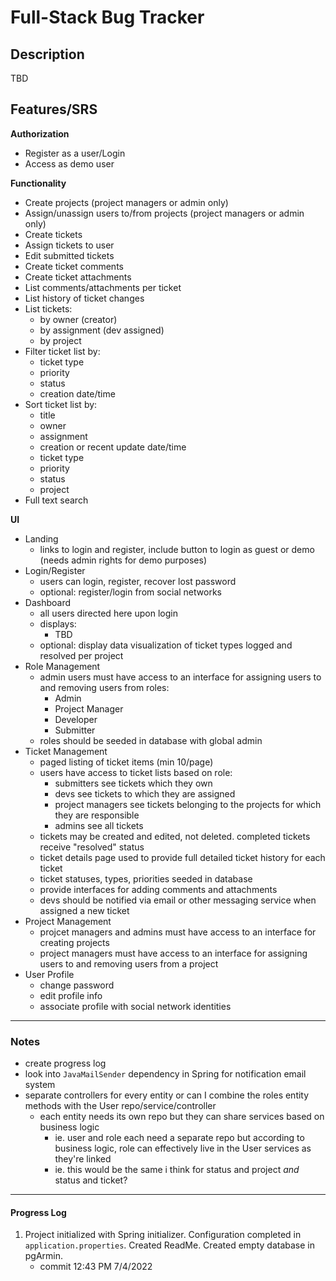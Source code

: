 # Full-Stack Bug Tracker

## Description

TBD

## Features/SRS
**Authorization**
* Register as a user/Login
* Access as demo user

**Functionality**
* Create projects (project managers or admin only)
* Assign/unassign users to/from projects (project managers or admin only)
* Create tickets
* Assign tickets to user
* Edit submitted tickets
* Create ticket comments
* Create ticket attachments
* List comments/attachments per ticket
* List history of ticket changes
* List tickets: 
  * by owner (creator)
  * by assignment (dev assigned)
  * by project
* Filter ticket list by:
  * ticket type
  * priority
  * status
  * creation date/time
* Sort ticket list by:
  * title
  * owner
  * assignment
  * creation or recent update date/time
  * ticket type
  * priority
  * status
  * project
* Full text search

**UI**
* Landing
  * links to login and register, include button to login as guest or demo (needs admin rights for demo purposes)
* Login/Register
  * users can login, register, recover lost password
  * optional: register/login from social networks
* Dashboard
  * all users directed here upon login
  * displays: 
    * TBD
  * optional: display data visualization of ticket types logged and resolved per project
* Role Management
  * admin users must have access to an interface for assigning users to and removing users from roles:
    * Admin
    * Project Manager
    * Developer
    * Submitter
  * roles should be seeded in database with global admin
* Ticket Management
  * paged listing of ticket items (min 10/page)
  * users have access to ticket lists based on role:
    * submitters see tickets which they own
    * devs see tickets to which they are assigned
    * project managers see tickets belonging to the projects for which they are responsible
    * admins see all tickets
  * tickets may be created and edited, not deleted. completed tickets receive "resolved" status
  * ticket details page used to provide full detailed ticket history for each ticket
  * ticket statuses, types, priorities seeded in database
  * provide interfaces for adding comments and attachments
  * devs should be notified via email or other messaging service when assigned a new ticket 
* Project Management
  * projcet managers and admins must have access to an interface for creating projects
  * project managers must have access to an interface for assigning users to and removing users from a project
* User Profile
  * change password
  * edit profile info
  * associate profile with social network identities

---
### Notes
* create progress log
* look into `JavaMailSender` dependency in Spring for notification email system
* separate controllers for every entity or can I combine the roles entity methods with the User repo/service/controller
  * each entity needs its own repo but they can share services based on business logic
    * ie. user and role each need a separate repo but according to business logic, role can effectively live in the User services as they're linked
    * ie. this would be the same i think for status and project *and* status and ticket?

---
#### Progress Log
1. Project initialized with Spring initializer. Configuration completed in `application.properties`. Created ReadMe. Created empty database in pgArmin. 
   * commit 12:43 PM 7/4/2022